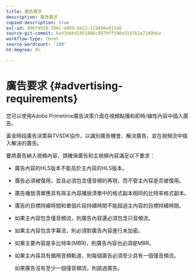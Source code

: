 ```yaml
---
title: 廣告要求
description: 廣告要求
copied-description: true
exl-id: 906f4910-396c-4909-8e22-119486ed13a0
source-git-commit: be43bbbd1051886c8979ff590a3197b2a7249b6a
workflow-type: tm+mt
source-wordcount: '209'
ht-degree: 0%

---
```


# 廣告要求 {#advertising-requirements}

您可以使用Adobe Primetime廣告決策介面在視頻點播和即時/線性內容中插入廣告。

黃金時段廣告決策與TVSDK協作，以識別廣告機會、解決廣告，並在視頻流中插入解決的廣告。

要將廣告納入視頻內容，請確保廣告和主視頻內容滿足以下要求：

* 廣告內容的HLS版本不能高於主內容的HLS版本。
* 廣告必須被復用，並且必須包含僅音頻的再現，而不管主內容是否被復用。
* 廣告播放清單應具有與主內容播放清單中的格式副本相同的比特率格式副本。
* 廣告的目標持續時間和單個片段持續時間不能超過主內容的目標持續時間。
* 如果主內容包含僅音頻流，則廣告內容還必須包含只音頻流。
* 如果主內容包含字幕流，則必須對廣告內容進行未加密。
* 如果主要內容是多比特率(MBR)，則廣告內容也必須是MBR。
* 如果主內容具有備用音頻軌道，則每個廣告必須至少具有一個僅音頻流。

   如果廣告沒有至少一個僅音頻流，則跳過廣告。
